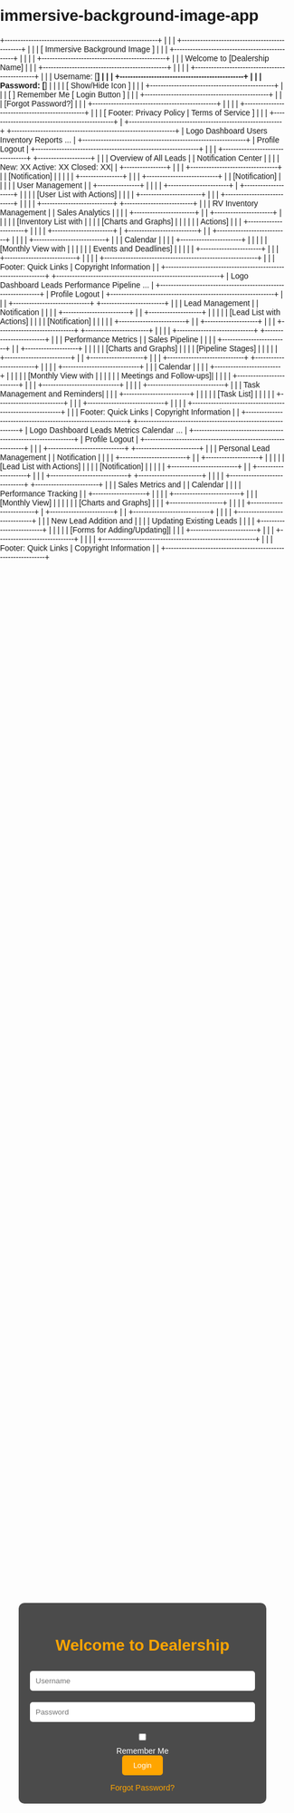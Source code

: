 # immersive-background-image-app

+----------------------------------------------------------+
|                                                          |
|    +-----------------------------------------------+     |
|    |          [ Immersive Background Image ]       |     |
|    +-----------------------------------------------+     |
|                                                          |
|    +-----------------------------------------------+     |
|    |          Welcome to [Dealership Name]         |     |
|    +-----------------------------------------------+     |
|                                                          |
|    +-----------------------------------------------+     |
|    |   Username:  [__________________________]     |     |
|    +-----------------------------------------------+     |
|    |   Password:  [__________________________]     |     |
|    |        [ Show/Hide Icon ]                     |     |
|    +-----------------------------------------------+     |
|    |   [ ] Remember Me       [ Login Button ]      |     |
|    +-----------------------------------------------+     |
|    |         [Forgot Password?]                    |     |
|    +-----------------------------------------------+     |
|                                                          |
|    +-----------------------------------------------+     |
|    | [ Footer: Privacy Policy | Terms of Service ] |     |
|    +-----------------------------------------------+     |
+----------------------------------------------------------+
+--------------------------------------------------------------+
| Logo           Dashboard   Users   Inventory   Reports   ... |
+--------------------------------------------------------------+
| Profile                                               Logout |
+--------------------------------------------------------------+
|                                                              |
| +---------------------------------+   +--------------------+ |
| |       Overview of All Leads     |   | Notification Center | |
| |  New: XX  Active: XX  Closed: XX|   | +----------------+  | |
| +---------------------------------+   | | [Notification] |  | |
|                                       | +----------------+  | |
| +---------------------------+         | | [Notification] |  | |
| |     User Management       |         | +----------------+  | |
| | +-----------------------+ |         +--------------------+ |
| | | [User List with Actions] |                             |
| | +-----------------------+ |                             |
| +---------------------------+                             |
|                                                              |
| +---------------------------+   +--------------------------+ |
| |  RV Inventory Management  |   |     Sales Analytics      | |
| | +-----------------------+ |   | +----------------------+ | |
| | | [Inventory List with   | |   | | [Charts and Graphs]  | | |
| | |  Actions]              | |   | +----------------------+ | |
| | +-----------------------+ |   +--------------------------+ |
| +---------------------------+                             |
|                                                              |
| +---------------------------+                             |
| |          Calendar          |                             |
| | +-----------------------+ |                             |
| | | [Monthly View with    | |                             |
| | |  Events and Deadlines] | |                             |
| | +-----------------------+ |                             |
| +---------------------------+                             |
|                                                              |
| +----------------------------------------------------------+ |
| | Footer: Quick Links | Copyright Information             | |
+--------------------------------------------------------------+
+--------------------------------------------------------------+
| Logo           Dashboard   Leads   Performance   Pipeline   ... |
+--------------------------------------------------------------+
| Profile                                               Logout |
+--------------------------------------------------------------+
|                                                              |
| +-----------------------------+   +------------------------+ |
| |        Lead Management       |   |      Notification      | |
| | +-------------------------+ |   | +--------------------+ | |
| | | [Lead List with Actions] | |   | | [Notification]    | | |
| | +-------------------------+ |   | +--------------------+ | |
| +-----------------------------+   +------------------------+ |
|                                                              |
| +-----------------------------+   +------------------------+ |
| |     Performance Metrics      |   |   Sales Pipeline       | |
| | +-------------------------+ |   | +--------------------+ | |
| | | [Charts and Graphs]      | |   | | [Pipeline Stages]  | | |
| | +-------------------------+ |   | +--------------------+ | |
| +-----------------------------+   +------------------------+ |
|                                                              |
| +-----------------------------+                             |
| |          Calendar            |                             |
| | +-------------------------+ |                             |
| | | [Monthly View with      | |                             |
| | |  Meetings and Follow-ups]| |                             |
| | +-------------------------+ |                             |
| +-----------------------------+                             |
|                                                              |
| +-----------------------------+                             |
| | Task Management and Reminders|                             |
| | +-------------------------+ |                             |
| | | [Task List]             | |                             |
| | +-------------------------+ |                             |
| +-----------------------------+                             |
|                                                              |
| +----------------------------------------------------------+ |
| | Footer: Quick Links | Copyright Information             | |
+--------------------------------------------------------------+
+--------------------------------------------------------------+
| Logo           Dashboard   Leads   Metrics   Calendar   ...  |
+--------------------------------------------------------------+
| Profile                                               Logout |
+--------------------------------------------------------------+
|                                                              |
| +-----------------------------+   +------------------------+ |
| |     Personal Lead Management |   |      Notification      | |
| | +-------------------------+ |   | +--------------------+ | |
| | | [Lead List with Actions] | |   | | [Notification]    | | |
| | +-------------------------+ |   | +--------------------+ | |
| +-----------------------------+   +------------------------+ |
|                                                              |
| +-----------------------------+   +------------------------+ |
| |     Sales Metrics and        |   |      Calendar           | |
| |      Performance Tracking    |   | +--------------------+ | |
| | +-------------------------+ |   | | [Monthly View]     | | |
| | | [Charts and Graphs]      | |   | +--------------------+ | |
| | +-------------------------+ |   +------------------------+ |
| +-----------------------------+                             |
|                                                              |
| +-----------------------------+                             |
| |   New Lead Addition and      |                             |
| |      Updating Existing Leads |                             |
| | +-------------------------+ |                             |
| | | [Forms for Adding/Updating]|                             |
| | +-------------------------+ |                             |
| +-----------------------------+                             |
|                                                              |
| +----------------------------------------------------------+ |
| | Footer: Quick Links | Copyright Information             | |
+--------------------------------------------------------------+
<!DOCTYPE html>
<html lang="en">
<head>
    <meta charset="UTF-8">
    <meta name="viewport" content="width=device-width, initial-scale=1.0">
    <title>RV Dealership App</title>
    <style>
        body {
            font-family: Arial, sans-serif;
            margin: 0;
            padding: 0;
        }
        .login-page {
            background: url('your-image-url.jpg') no-repeat center center fixed;
            background-size: cover;
            display: flex;
            justify-content: center;
            align-items: center;
            height: 100vh;
            color: #fff;
        }
        .login-container {
            background: rgba(0, 0, 0, 0.7);
            padding: 20px;
            border-radius: 10px;
            text-align: center;
        }
        .login-container h1 {
            color: #ffa500;
        }
        .login-container input {
            width: 100%;
            padding: 10px;
            margin: 10px 0;
            border-radius: 5px;
            border: none;
        }
        .login-container button {
            padding: 10px 20px;
            border: none;
            border-radius: 5px;
            background: #ffa500;
            color: #fff;
            cursor: pointer;
        }
        .login-container a {
            color: #ffa500;
            text-decoration: none;
        }
        .navbar {
            display: flex;
            justify-content: space-between;
            background-color: #444;
            padding: 10px;
            color: #fff;
        }
        .navbar a {
            color: #ffa500;
            text-decoration: none;
            margin: 0 10px;
        }
        .main-content {
            display: flex;
            padding: 20px;
        }
        .sidebar {
            width: 250px;
            background-color: #222;
            padding: 20px;
            color: #fff;
        }
        .content {
            flex: 1;
            padding: 20px;
        }
        .card {
            background-color: #555;
            padding: 20px;
            margin-bottom: 20px;
            border-radius: 10px;
        }
        .calendar-button {
            padding: 15px 30px;
            background-color: #00ff00;
            color: #000;
            border: none;
            border-radius: 10px;
            cursor: pointer;
            font-size: 16px;
            transition: background-color 0.3s;
            box-shadow: 0 0 10px #00ff00;
        }
        .calendar-button:hover {
            background-color: #00cc00;
            box-shadow: 0 0 20px #00cc00;
        }
        .calendar-modal {
            display: none;
            position: fixed;
            top: 50%;
            left: 50%;
            transform: translate(-50%, -50%);
            background: #fff;
            color: #000;
            padding: 20px;
            border-radius: 10px;
            box-shadow: 0 0 10px rgba(0, 0, 0, 0.3);
            z-index: 1000;
        }
        .calendar-modal h2 {
            margin-top: 0;
        }
        .calendar-modal button {
            margin-top: 10px;
            padding: 10px 20px;
            border: none;
            border-radius: 5px;
            background: #ffa500;
            color: #fff;
            cursor: pointer;
        }
        .modal-overlay {
            display: none;
            position: fixed;
            top: 0;
            left: 0;
            width: 100%;
            height: 100%;
            background: rgba(0, 0, 0, 0.5);
            z-index: 999;
        }
    </style>
</head>
<body>
    <!-- Login Page -->
    <div class="login-page">
        <div class="login-container">
            <h1>Welcome to Dealership</h1>
            <form>
                <input type="text" placeholder="Username" required>
                <input type="password" placeholder="Password" required>
                <div>
                    <input type="checkbox" id="remember-me">
                    <label for="remember-me">Remember Me</label>
                </div>
                <button type="submit">Login</button>
            </form>
            <a href="#">Forgot Password?</a>
        </div>
    </div>

    <!-- Admin Dashboard -->
    <div class="navbar">
        <div>
            <a href="#">Dashboard</a>
            <a href="#">Users</a>
            <a href="#">Inventory</a>
            <a href="#">Reports</a>
        </div>
        <div>
            <a href="#">Profile</a>
            <a href="#">Logout</a>
        </div>
    </div>
    <div class="main-content">
        <div class="sidebar">
            <div class="card">
                <h2>Leads Overview</h2>
                <p>New: XX</p>
                <p>Active: XX</p>
                <p>Closed: XX</p>
            </div>
        </div>
        <div class="content">
            <div class="card">
                <h2>User Management</h2>
                <p>[User List with Actions]</p>
            </div>
            <div class="card">
                <h2>RV Inventory Management</h2>
                <p>[Inventory List with Actions]</p>
            </div>
            <div class="card">
                <h2>Sales Analytics and Reports</h2>
                <p>[Charts and Graphs]</p>
            </div>
            <div class="card">
                <h2>Calendar</h2>
                <button class="calendar-button" onclick="openCalendar()">Open Calendar</button>
            </div>
            <div class="card">
                <h2>Notification Center</h2>
                <p>[Notifications]</p>
            </div>
        </div>
    </div>

    <!-- Sales Manager Dashboard -->
    <div class="navbar">
        <div>
            <a href="#">Dashboard</a>
            <a href="#">Leads</a>
            <a href="#">Performance</a>
            <a href="#">Pipeline</a>
        </div>
        <div>
            <a href="#">Profile</a>
            <a href="#">Logout</a>
        </div>
    </div>
    <div class="main-content">
        <div class="sidebar">
            <div class="card">
                <h2>Lead Management</h2>
                <p>[Lead List with Actions]</p>
            </div>
        </div>
        <div class="content">
            <div class="card">
                <h2>Performance Metrics</h2>
                <p>[Charts and Graphs]</p>
            </div>
            <div class="card">
                <h2>Sales Pipeline</h2>
                <p>[Pipeline Stages]</p>
            </div>
            <div class="card">
                <h2>Calendar</h2>
                <button class="calendar-button" onclick="openCalendar()">Open Calendar</button>
            </div>
            <div class="card">
                <h2>Task Management and Reminders</h2>
                <p>[Task List]</p>
            </div>
            <div class="card">
                <h2>Sales Targets and Achievements</h2>
                <p>[Progress Bars and Metrics]</p>
                       <div class="card">
                <h2>Notification Center</h2>
                <p>[Notifications]</p>
            </div>
        </div>
    </div>

    <!-- Salesman Dashboard -->
    <div class="navbar">
        <div>
            <a href="#">Dashboard</a>
            <a href="#">Leads</a>
            <a href="#">Metrics</a>
            <a href="#">Calendar</a>
        </div>
        <div>
            <a href="#">Profile</a>
            <a href="#">Logout</a>
        </div>
    </div>
    <div class="main-content">
        <div class="sidebar">
            <div class="card">
                <h2>Personal Lead Management</h2>
                <p>[Lead List with Actions]</p>
            </div>
        </div>
        <div class="content">
            <div class="card">
                <h2>Sales Metrics and Performance Tracking</h2>
                <p>[Charts and Graphs]</p>
            </div>
            <div class="card">
                <h2>Calendar</h2>
                <button class="calendar-button" onclick="openCalendar()">Open Calendar</button>
            </div>
            <div class="card">
                <h2>New Lead Addition and Updating Existing Leads</h2>
                <p>[Forms for Adding/Updating]</p>
            </div>
            <div class="card">
                <h2>Notification Center</h2>
                <p>[Notifications]</p>
            </div>
        </div>
    </div>

    <!-- Calendar Modal -->
    <div class="modal-overlay" id="modal-overlay"></div>
    <div class="calendar-modal" id="calendar-modal">
        <h2>Calendar</h2>
        <div id="calendar"></div>
        <button onclick="saveCalendar()">Save</button>
        <button onclick="closeCalendar()">Close</button>
    </div>

    <script>
        function openCalendar() {
            document.getElementById('calendar-modal').style.display = 'block';
            document.getElementById('modal-overlay').style.display = 'block';
        }

        function closeCalendar() {
            document.getElementById('calendar-modal').style.display = 'none';
            document.getElementById('modal-overlay').style.display = 'none';
        }

        function saveCalendar() {
            // Add logic to save calendar events
            closeCalendar();
        }
    </script>
</body>
</html>


## Collaborate with GPT Engineer

This is a [gptengineer.app](https://gptengineer.app)-synced repository 🌟🤖

Changes made via gptengineer.app will be committed to this repo.

If you clone this repo and push changes, you will have them reflected in the GPT Engineer UI.

## Tech stack

This project is built with React and Chakra UI.

- Vite
- React
- Chakra UI

## Setup

```sh
git clone https://github.com/GPT-Engineer-App/immersive-background-image-app.git
cd immersive-background-image-app
npm i
```

```sh
npm run dev
```

This will run a dev server with auto reloading and an instant preview.

## Requirements

- Node.js & npm - [install with nvm](https://github.com/nvm-sh/nvm#installing-and-updating)
